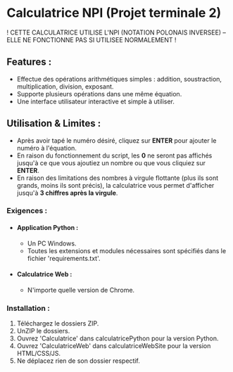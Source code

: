 # Calculatrice NPI (Projet terminale 2)

! CETTE CALCULATRICE UTILISE L'NPI (NOTATION POLONAIS INVERSEE) – ELLE NE FONCTIONNE PAS SI UTILISEE NORMALEMENT !

## Features :
- Effectue des opérations arithmétiques simples : addition, soustraction, multiplication, division, exposant.
- Supporte plusieurs opérations dans une même équation.
- Une interface utilisateur interactive et simple à utiliser.

## Utilisation & Limites :
- Après avoir tapé le numéro désiré, cliquez sur **ENTER** pour ajouter le numéro à l'équation.
- En raison du fonctionnement du script, les **0** ne seront pas affichés jusqu'à ce que vous ajoutiez un nombre ou que vous cliquiez sur **ENTER**.
- En raison des limitations des nombres à virgule flottante (plus ils sont grands, moins ils sont précis), la calculatrice vous permet d'afficher jusqu'à **3 chiffres après la virgule**.

### Exigences :
- #### Application Python :
  - Un PC Windows.
  - Toutes les extensions et modules nécessaires sont spécifiés dans le fichier 'requirements.txt'.
- #### Calculatrice Web :
  - N'importe quelle version de Chrome.

### Installation :
1. Téléchargez le dossiers ZIP.
2. UnZIP le dossiers.
3. Ouvrez 'Calculatrice' dans calculatricePython pour la version Python.
4. Ouvrez 'CalculatriceWeb' dans calculatriceWebSite pour la version HTML/CSS/JS.
5. Ne déplacez rien de son dossier respectif.
